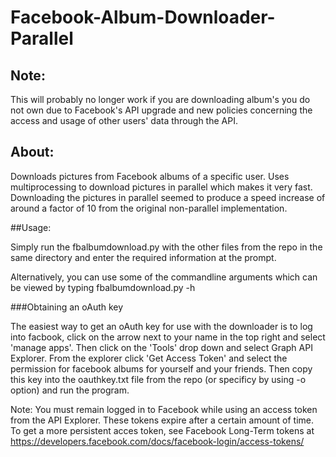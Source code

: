 Facebook-Album-Downloader-Parallel
==================================

## Note:

This will probably no longer work if you are downloading album's you do not own due to Facebook's API upgrade and new policies concerning the access and usage of other users' data through the API.

## About:

Downloads pictures from Facebook albums of a specific user. Uses multiprocessing to download pictures in parallel which makes it very fast.
Downloading the pictures in parallel seemed to produce a speed increase of around a factor of 10 from the original non-parallel implementation.

##Usage:

Simply run the fbalbumdownload.py with the other files from the repo in the same directory and enter the required information at the prompt.

Alternatively, you can use some of the commandline arguments which can be viewed by typing fbalbumdownload.py -h

###Obtaining an oAuth key

The easiest way to get an oAuth key for use with the downloader is to log into facbook, click on the arrow next to your name in the top right and select 'manage apps'. Then click on the 'Tools' drop down and select Graph API Explorer.
From the explorer click 'Get Access Token' and select the permission for facebook albums for yourself and your friends.
Then copy this key into the oauthkey.txt file from the repo (or specificy by using -o option) and run the program.

Note: You must remain logged in to Facebook while using an access token from the API Explorer. These tokens expire after a certain amount of time. To get a more persistent acces token, see Facebook Long-Term tokens at https://developers.facebook.com/docs/facebook-login/access-tokens/
